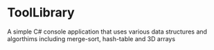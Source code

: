 # ToolLibrary
A simple C# console application that uses various data structures and algorthims including merge-sort, hash-table and 3D arrays
